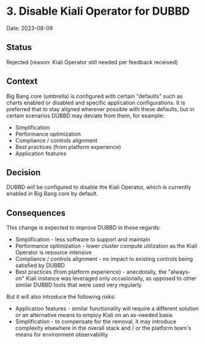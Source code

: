 # 3. Disable Kiali Operator for DUBBD

Date: 2023-08-09

## Status

Rejected (reason: Kiali Operator still needed per feedback received)

## Context

Big Bang core (umbrella) is configured with certain "defaults" such as charts enabled or disabled and specific application configurations. It is preferred that to stay aligned wherever possible with these defaults, but in certain scenarios DUBBD may deviate from them, for example:

* Simplification
* Performance optimization
* Compliance / controls alignment
* Best practices (from platform experience)
* Application features

## Decision

DUBBD will be configured to disable the Kiali Operator, which is currently enabled in Big Bang core by default.

## Consequences

This change is expected to improve DUBBD in these regards:

* Simplification - less software to support and maintain
* Performance optimization - lower cluster compute utilization as the Kiali Operator is resource intensive
* Compliance / controls alignment - no impact to existing controls being satisfied by DUBBD
* Best practices (from platform experience) - anecdotally, the "always-on" Kiali instance was leveraged only occasionally, as opposed to other similar DUBBD tools that were used very regularly

But it will also introduce the following risks:

* Application features - similar functionality will require a different solution or an alternative means to employ Kiali on an as-needed basis
* Simplification - to compensate for the removal, it may introduce complexity elsewhere in the overall stack and / or the platform team's means for environment observability
